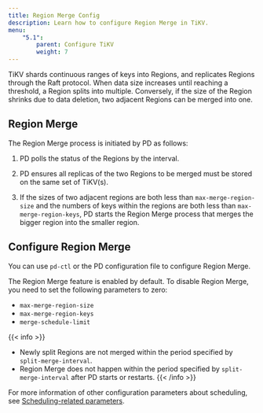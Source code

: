 ```yaml
---
title: Region Merge Config
description: Learn how to configure Region Merge in TiKV.
menu:
    "5.1":
        parent: Configure TiKV
        weight: 7
---
```


TiKV shards continuous ranges of keys into Regions, and replicates Regions through the Raft protocol. When data size increases until reaching a threshold, a Region splits into multiple. Conversely, if the size of the Region shrinks due to data deletion, two adjacent Regions can be merged into one.

## Region Merge

The Region Merge process is initiated by PD as follows:

1. PD polls the status of the Regions by the interval.

2. PD ensures all replicas of the two Regions to be merged must be stored on the same set of TiKV(s).

3. If the sizes of two adjacent regions are both less than `max-merge-region-size` and the numbers of keys within the regions are both less than `max-merge-region-keys`, PD starts the Region Merge process that merges the bigger region into the smaller region.

## Configure Region Merge

You can use `pd-ctl` or the PD configuration file to configure Region Merge.

The Region Merge feature is enabled by default. To disable Region Merge, you need to set the following parameters to zero:

- `max-merge-region-size`
- `max-merge-region-keys`
- `merge-schedule-limit`

{{< info >}}
- Newly split Regions are not merged within the period specified by `split-merge-interval`.
- Region Merge does not happen within the period specified by `split-merge-interval` after PD starts or restarts.
{{< /info >}}

For more information of other configuration parameters about scheduling, see [Scheduling-related parameters](../pd-configuration-file/#schedule).